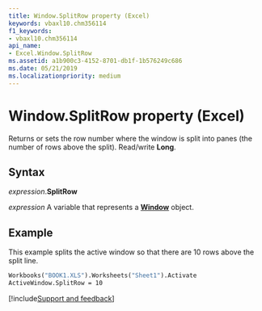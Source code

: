 ```yaml
---
title: Window.SplitRow property (Excel)
keywords: vbaxl10.chm356114
f1_keywords:
- vbaxl10.chm356114
api_name:
- Excel.Window.SplitRow
ms.assetid: a1b900c3-4152-8701-db1f-1b576249c686
ms.date: 05/21/2019
ms.localizationpriority: medium
---
```



# Window.SplitRow property (Excel)

Returns or sets the row number where the window is split into panes (the number of rows above the split). Read/write **Long**.


## Syntax

_expression_.**SplitRow**

_expression_ A variable that represents a **[Window](Excel.Window.md)** object.


## Example

This example splits the active window so that there are 10 rows above the split line.

```vb
Workbooks("BOOK1.XLS").Worksheets("Sheet1").Activate 
ActiveWindow.SplitRow = 10
```




[!include[Support and feedback](~/includes/feedback-boilerplate.md)]